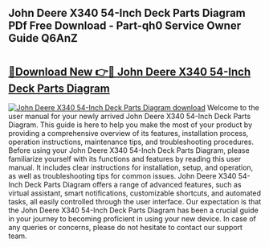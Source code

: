 ## John Deere X340 54-Inch Deck Parts Diagram PDf Free Download - Part-qh0 Service Owner Guide Q6AnZ

# <h2><a href="http://dfqzmmb.blite.top/?on=John+Deere+X340+54-Inch+Deck+Parts+Diagram">🔗Download New 👉🔴 John Deere X340 54-Inch Deck Parts Diagram</a></h2>

[![John Deere X340 54-Inch Deck Parts Diagram download](https://i.imgur.com/lujVjoI.png)](http://dfqzmmb.blite.top/?on=John+Deere+X340+54-Inch+Deck+Parts+Diagram)
Welcome to the user manual for your newly arrived John Deere X340 54-Inch Deck Parts Diagram. This guide is here to help you make the most of your product by providing a comprehensive overview of its features, installation process, operation instructions, maintenance tips, and troubleshooting procedures. Before using your John Deere X340 54-Inch Deck Parts Diagram, please familiarize yourself with its functions and features by reading this user manual. It includes clear instructions for installation, setup, and operation, as well as troubleshooting tips for common issues. John Deere X340 54-Inch Deck Parts Diagram offers a range of advanced features, such as virtual assistant, smart notifications, customizable shortcuts, and automated tasks, all easily controlled through the user interface. Our expectation is that the John Deere X340 54-Inch Deck Parts Diagram has been a crucial guide in your journey to becoming proficient in using your new device. In case of any queries or concerns, please do not hesitate to contact our support team.

